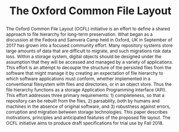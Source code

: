---
abstract: 'The Oxford Common File Layout (OCFL) initiative is an effort to define
  a shared approach to file hierarchy for long-term preservation. What began as a
  discussion at the Fedora and Samvera Camp held in Oxford, UK in September of 2017
  has grown into a focused community effort. Many repository systems store large amounts
  of data that are difficult to migrate, and such migrations risk data loss. Within
  a storage system, digital objects should be designed under the assumption that they
  will be accessed and managed by a variety of applications. This effort is an attempt
  to decouple the structure of the persisted files from the software that might manage
  it by creating an expectation of file hierarchy to which software applications must
  conform, whether implemented in a conventional filesystem with files and directories,
  or in an object store. Thus the file hierarchy functions as a storage Application
  Programming Interface (API). This effort addresses three primary requirements: 1)
  completeness, so that a repository can be rebuilt from the files, 2) parsability,
  both by humans and machines in the absence of original software, and 3) robustness
  against errors, corruption and migration between storage technologies. This paper
  describes motivations, principles and anticipated features of the proposed file
  layout. The OCFL initiative aims to produce draft specifications for trial use by
  Fall 2018.'
creators:
- Hankinson, Andrew
- Wilcox , David
- Warner, Simeon
date: null
document_url: https://services.phaidra.univie.ac.at/api/object/o:923644/download
grand_parent: iPRES
institutions: []
keywords:
- boston
landing_page_url: https://phaidra.univie.ac.at/o:923644
language: eng
layout: publication
license: CC BY 4.0 International
notes_url: null
parent: iPRES 2018
presentation_url: null
publication_type: paper
size: 79648
source_name: iPRES
title: The Oxford Common File Layout
year: 2018
---